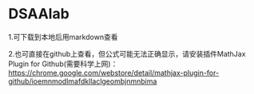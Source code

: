 # DSAAlab
1.可下载到本地后用markdown查看  

2.也可直接在github上查看，但公式可能无法正确显示，请安装插件MathJax Plugin for Github(需要科学上网)：https://chrome.google.com/webstore/detail/mathjax-plugin-for-github/ioemnmodlmafdkllaclgeombjnmnbima
